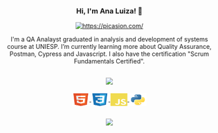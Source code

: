 <div align="center"> 
<h3>Hi, I'm Ana Luiza! 👋 </h3>
<a href="https://picasion.com/"><img src="https://i.picasion.com/pic92/e74d3c1e91eab5282e181ccc1662d1a4.gif" width="200" height="200" border="0" alt="https://picasion.com/" /></a>
<p> I'm a QA Analayst graduated in analysis and development of systems course at UNIESP. I’m currently learning more about Quality Assurance, Postman, Cypress and Javascript. I also have the certification "Scrum Fundamentals Certified". </p>

##
<a href="https://github.com/analuizanasc">
<img height="180em" src="https://github-readme-stats.vercel.app/api/top-langs/?username=analuizanasc&layout=compact&langs_count=7&theme=dracula"/>
<br>
<br>
<img align="center" alt="Ana-HTML" height="30" width="40" src="https://raw.githubusercontent.com/devicons/devicon/master/icons/html5/html5-original.svg">
  <img align="center" alt="Ana-CSS" height="30" width="40" src="https://raw.githubusercontent.com/devicons/devicon/master/icons/css3/css3-original.svg">
  <img align="center" alt="Ana-Js" height="30" width="40" src="https://raw.githubusercontent.com/devicons/devicon/master/icons/javascript/javascript-plain.svg">
  <img align="center" alt="Ana-Python" height="30" width="40" src="https://raw.githubusercontent.com/devicons/devicon/master/icons/python/python-original.svg">

##
<a href="https://www.linkedin.com/in/analuizanasc/" target="_blank"><img src="https://img.shields.io/badge/-LinkedIn-%230077B5?style=for-the-badge&logo=linkedin&logoColor=white" target="_blank"></a> 


##



 <!-- ![Snake animation](https://github.com/analuizanasc/rafaballerini/blob/output/github-contribution-grid-snake.svg) -->
 
</div>
